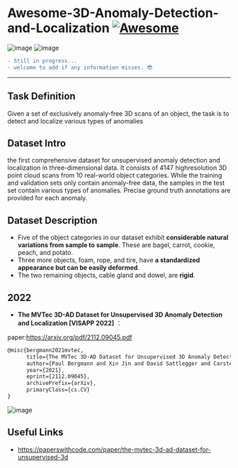 # Awesome-3D-Anomaly-Detection-and-Localization [![Awesome](https://awesome.re/badge.svg)](https://awesome.re)
![image](https://user-images.githubusercontent.com/65257938/146582182-93d4c2fc-d681-4f85-9ad7-2c8f7f1acc98.png)
![image](https://user-images.githubusercontent.com/65257938/146583718-4daa2f88-37e9-492d-93bb-e3cb7b3185c3.png)



```diff
- Still in progress...
- welcome to add if any information misses. 😎
```
---
## Task Definition
Given a set of exclusively anomaly-free 3D scans of an object, the task is to detect and localize various types of anomalies

## Dataset Intro

the first comprehensive dataset for unsupervised anomaly detection and localization in three-dimensional data. It consists of 4147 highresolution 3D point cloud scans from 10 real-world object categories. While the training and validation sets only contain anomaly-free data, the samples in the test set contain various types of anomalies. Precise ground truth annotations are provided for each anomaly.

## Dataset Description
* Five of the object categories in our dataset exhibit **considerable natural variations from sample to sample**. These are bagel, carrot, cookie, peach, and potato.
* Three more objects, foam, rope, and tire, have **a standardized appearance but can be easily deformed**. 
* The two remaining objects, cable gland and dowel, are **rigid**.

## 2022
* **The MVTec 3D-AD Dataset for Unsupervised 3D Anomaly Detection and Localization [VISAPP 2022]** ：

 paper:<https://arxiv.org/pdf/2112.09045.pdf>

```latex
@misc{bergmann2021mvtec,
      title={The MVTec 3D-AD Dataset for Unsupervised 3D Anomaly Detection and Localization}, 
      author={Paul Bergmann and Xin Jin and David Sattlegger and Carsten Steger},
      year={2021},
      eprint={2112.09045},
      archivePrefix={arXiv},
      primaryClass={cs.CV}
}
```


   ![image](https://user-images.githubusercontent.com/65257938/146587856-f105b60e-18b0-4bea-95e9-2ce7c22ff7f2.png)


## Useful Links
* https://paperswithcode.com/paper/the-mvtec-3d-ad-dataset-for-unsupervised-3d


   

